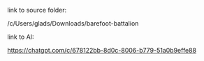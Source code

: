 link to source folder:

/c/Users/glads/Downloads/barefoot-battalion

link to AI:

https://chatgpt.com/c/678122bb-8d0c-8006-b779-51a0b9effe88
